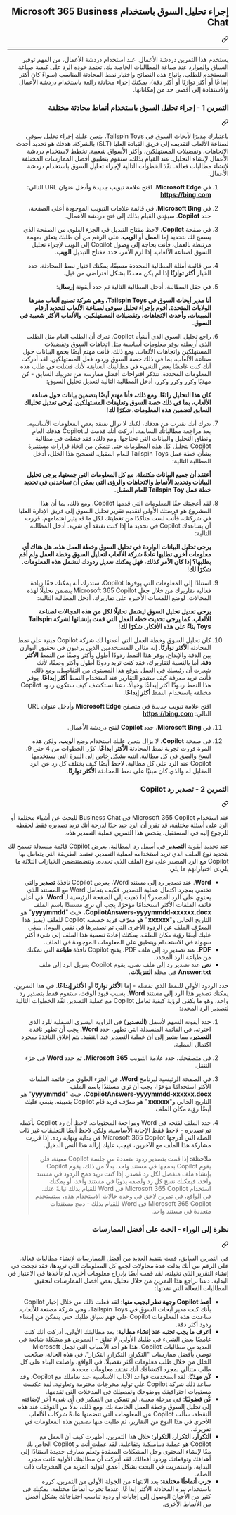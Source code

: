 <div class="Box-sc-g0xbh4-0 eoaCFS js-snippet-clipboard-copy-unpositioned undefined" data-hpc="true"><article class="markdown-body entry-content container-lg" itemprop="text"><div class="markdown-heading" dir="rtl"><h1 tabindex="-1" class="heading-element" dir="rtl">إجراء تحليل السوق باستخدام Microsoft 365 Business Chat</h1><a id="user-content-إجراء-تحليل-السوق-باستخدام-microsoft-365-business-chat" class="anchor" aria-label="Permalink: إجراء تحليل السوق باستخدام Microsoft 365 Business Chat" href="#إجراء-تحليل-السوق-باستخدام-microsoft-365-business-chat"><svg class="octicon octicon-link" viewBox="0 0 16 16" version="1.1" width="16" height="16" aria-hidden="true"><path d="m7.775 3.275 1.25-1.25a3.5 3.5 0 1 1 4.95 4.95l-2.5 2.5a3.5 3.5 0 0 1-4.95 0 .751.751 0 0 1 .018-1.042.751.751 0 0 1 1.042-.018 1.998 1.998 0 0 0 2.83 0l2.5-2.5a2.002 2.002 0 0 0-2.83-2.83l-1.25 1.25a.751.751 0 0 1-1.042-.018.751.751 0 0 1-.018-1.042Zm-4.69 9.64a1.998 1.998 0 0 0 2.83 0l1.25-1.25a.751.751 0 0 1 1.042.018.751.751 0 0 1 .018 1.042l-1.25 1.25a3.5 3.5 0 1 1-4.95-4.95l2.5-2.5a3.5 3.5 0 0 1 4.95 0 .751.751 0 0 1-.018 1.042.751.751 0 0 1-1.042.018 1.998 1.998 0 0 0-2.83 0l-2.5 2.5a1.998 1.998 0 0 0 0 2.83Z"></path></svg></a></div>
<hr>
<p dir="rtl">يستخدم هذا التمرين دردشة الأعمال. عند استخدام دردشة الأعمال، من المهم توفير السياق والموارد عند صياغة المطالبات الخاصة بك. تعتمد جودة الرد على كيفية صياغة المستخدم للطلب. باتباع هذه النصائح واختيار نمط المحادثة المناسب (سواءً كان أكثر إبداعًا أو أكثر توازنًا أو أكثر دقة)، يمكنك إجراء محادثة رائعة باستخدام دردشة الأعمال والاستفادة إلى أقصى حد من إمكاناتها.</p>
<div class="markdown-heading" dir="rtl"><h3 tabindex="-1" class="heading-element" dir="rtl">التمرين 1 - إجراء تحليل السوق باستخدام أنماط محادثة مختلفة</h3><a id="user-content-التمرين-1---إجراء-تحليل-السوق-باستخدام-أنماط-محادثة-مختلفة" class="anchor" aria-label="Permalink: التمرين 1 - إجراء تحليل السوق باستخدام أنماط محادثة مختلفة" href="#التمرين-1---إجراء-تحليل-السوق-باستخدام-أنماط-محادثة-مختلفة"><svg class="octicon octicon-link" viewBox="0 0 16 16" version="1.1" width="16" height="16" aria-hidden="true"><path d="m7.775 3.275 1.25-1.25a3.5 3.5 0 1 1 4.95 4.95l-2.5 2.5a3.5 3.5 0 0 1-4.95 0 .751.751 0 0 1 .018-1.042.751.751 0 0 1 1.042-.018 1.998 1.998 0 0 0 2.83 0l2.5-2.5a2.002 2.002 0 0 0-2.83-2.83l-1.25 1.25a.751.751 0 0 1-1.042-.018.751.751 0 0 1-.018-1.042Zm-4.69 9.64a1.998 1.998 0 0 0 2.83 0l1.25-1.25a.751.751 0 0 1 1.042.018.751.751 0 0 1 .018 1.042l-1.25 1.25a3.5 3.5 0 1 1-4.95-4.95l2.5-2.5a3.5 3.5 0 0 1 4.95 0 .751.751 0 0 1-.018 1.042.751.751 0 0 1-1.042.018 1.998 1.998 0 0 0-2.83 0l-2.5 2.5a1.998 1.998 0 0 0 0 2.83Z"></path></svg></a></div>
<p dir="rtl">باعتبارك مديرًا لأبحاث السوق في Tailspin Toys، يتعين عليك إجراء تحليل سوقي لصناعة الألعاب لتقديمه إلى فريق القيادة العليا (SLT) بالشركة. هدفك هو تحديد أحدث الاتجاهات، وتفضيلات المستهلكين، وأكثر الأسواق شعبية. تخطط لاستخدام دردشة الأعمال لإنشاء التحليل. عند القيام بذلك، ستقوم بتطبيق أفضل الممارسات المختلفة لإنشاء مطالبات فعالة. نفّذ الخطوات التالية لإجراء تحليل السوق باستخدام دردشة الأعمال:</p>
<ol dir="rtl">
<li>
<p dir="rtl">في <strong>Microsoft Edge</strong>، افتح علامة تبويب جديدة وأدخل عنوان URL التالي: <strong><a href="https://bing.com" rel="nofollow">https://bing.com</a></strong></p>
</li>
<li>
<p dir="rtl">في <strong>Microsoft Bing</strong>، في قائمة علامات التبويب الموجودة أعلى الصفحة، حدد <strong>Copilot</strong>. سيؤدي القيام بذلك إلى فتح دردشة الأعمال.</p>
</li>
<li>
<p dir="rtl">في صفحة <strong>Copilot</strong>، لاحظ مفتاح التبديل في الجزء العلوي من الصفحة الذي يسمح لك بتحديد إما <strong>العمل</strong> أو <strong>الويب</strong>. على الرغم من أن طلبك يتعلق بمهمة مرتبطة بالعمل، فأنت بحاجة إلى وصول Copilot إلى الويب لإجراء تحليل السوق لصناعة الألعاب. إذا لزم الأمر، حدد مفتاح التبديل <strong>الويب</strong>.</p>
</li>
<li>
<p dir="rtl">من قائمة أمثلة المطالبة المحددة مسبقًا، يمكنك اختيار نمط المحادثة. حدد الخيار <strong>أكثر توازنًا</strong> إذا لم يكن محددًا بشكل افتراضي من قبل.</p>
</li>
<li>
<p dir="rtl">في حقل المطالبة، أدخل المطالبة التالية ثم حدد أيقونة <strong>إرسال</strong>:</p>
<p dir="rtl"><strong>أنا مدير أبحاث السوق في Tailspin Toys، وهي شركة تصنيع ألعاب مقرها الولايات المتحدة. أقوم بإجراء تحليل سوقي لصناعة الألعاب لتحديد أرقام المبيعات، وأحدث الاتجاهات، وتفضيلات المستهلكين، والألعاب الأكثر شعبية في السوق</strong>.</p>
</li>
<li>
<p dir="rtl">راجع تحليل السوق الذي أنشأه Copilot. تدرك أن الطلب العام مثل الطلب الذي أرسلته يوفر معلومات أساسية مثل اتجاهات السوق وتفضيلات المستهلكين واتجاهات الألعاب. ومع ذلك، فأنت مهتم أيضًا بجمع البيانات حول صناعة الألعاب، بما في ذلك حصة السوق وردود فعل المستهلكين. لقد أدركت أنك كنت غامضًا بعض الشيء في مطالبتك السابقة لأنك فشلت في طلب هذه المعلومات المحددة. تتذكر اقتراحات أفضل ممارسة من تدريبك السابق - كن مهذبًا وكرر وكرر وكرر. أدخل المطالبة التالية لتعديل تحليل السوق:</p>
<p dir="rtl"><strong>كان هذا التحليل رائعًا. ومع ذلك، فأنا مهتم أيضًا بتضمين بيانات حول صناعة الألعاب، بما في ذلك حصة السوق وتعليقات المستهلكين. يُرجى تعديل تحليلك السابق لتضمين هذه المعلومات. شكرًا لك</strong>!</p>
</li>
<li>
<p dir="rtl">تدرك أنك تقترب من هدفك، لكنك لا تزال تفتقد بعض المعلومات الأساسية. بعد مراجعة مطالباتك السابقة، أدركت أنك قدمت لـ Copilot هدفك العام ونطاق التحليل والبيانات التي تحتاجها. ومع ذلك، فقد فشلت في مطالبة Copilot بتحليل كل هذه المعلومات حتى تتمكن من اتخاذ قرارات مستنيرة بشأن خطة عمل Tailspin Toys للعام المقبل. لتصحيح هذا الخلل، أدخل المطالبة التالية:</p>
<p dir="rtl"><strong>أعتقد أن جميع البيانات مكتملة. مع كل المعلومات التي جمعتها، يرجى تحليل البيانات وتحديد الأنماط والاتجاهات والرؤى التي يمكن أن تساعدني في تحديد خطة عمل Tailspin Toy للعام المقبل</strong>.</p>
</li>
<li>
<p dir="rtl">لقد أعجبتك حقًا المعلومات التي قدمها Copilot. ومع ذلك، بما أن هذا المشروع هو فرصتك الأولى لتقديم تقرير تحليل السوق إلى فريق الإدارة العليا في شركتك، فأنت لست متأكدًا من تغطيتك لكل ما قد يثير اهتمامهم. قررت أن يساعدك Copilot في تحديد ما إذا كنت تفتقد أي شيء. أدخل المطالبة التالية:</p>
<p dir="rtl"><strong>يرجى تحليل البيانات الواردة في تحليل السوق وخطة العمل هذه. هل هناك أي معلومات أخرى تطلبها عادةً شركة الألعاب لتحليل السوق وخطة العمل ولم أقم بطلبها؟ إذا كان الأمر كذلك، فهل يمكنك تعديل ردودك لتشمل هذه المعلومات. شكرًا لك</strong>!</p>
</li>
<li>
<p dir="rtl">استنادًا إلى المعلومات التي يوفرها Copilot، ستدرك أنه يمكنك حقًا زيادة فعالية تقاريرك من خلال جعل Microsoft 365 Copilot يتضمن تحليلًا لهذه المجالات. لوضع اللمسات الأخيرة على تقاريرك، أدخل المطالبة التالية:</p>
<p dir="rtl"><strong>يرجى تعديل تحليل السوق ليشمل تحليلًا لكل من هذه المجالات لصناعة الألعاب. كما يرجى تحديث خطة العمل التي قمت بإنشائها لشركة Tailspin Toys بناءً على هذه الأفكار. شكرًا لك</strong>!</p>
</li>
<li>
<p dir="rtl">كان تحليل السوق وخطة العمل التي أعدتها لك شركة Copilot مبنية على نمط المحادثة <strong>الأكثر توازنًا</strong>. إنه مثالي للمستخدمين الذين يرغبون في تحقيق التوازن بين الدقة والإبداع. يوفر هذا النمط ردودًا أطول وأكثر وصفًا من النمط <strong>الأكثر دقة</strong>. أما بالنسبة لتقاريرك، فقد كنت تريد ردودًا أطول وأكثر وصفًا، لأنك شعرت أن رئيسك في العمل يتوقع هذا المستوى من التفاصيل. ومع ذلك، فأنت تريد معرفة كيف ستبدو التقارير عند استخدام النمط <strong>أكثر إبداعًا</strong>. يوفر هذا النمط ردودًا أكثر إبداعًا وخيالًا. دعنا نستكشف كيف ستكون ردود Copilot مختلفة باستخدام النمط <strong>أكثر إبداعًا</strong>.</p>
<p dir="rtl">افتح علامة تبويب جديدة في متصفح <strong>Microsoft Edge</strong> وأدخل عنوان URL التالي: <strong><a href="https://bing.com" rel="nofollow">https://bing.com</a></strong></p>
</li>
<li>
<p dir="rtl">في <strong>Microsoft Bing</strong>، حدد <strong>Copilot</strong> لفتح دردشة الأعمال.</p>
</li>
<li>
<p dir="rtl">في صفحة <strong>Copilot</strong>، لا يزال يتعين عليك استخدام وضع <strong>الويب</strong>، ولكن هذه المرة قررت تجربة نمط المحادثة <strong>الأكثر ابداعًا</strong>. كرِّر الخطوات من 4 حتى 9. انسخ والصق في كل مطالبة. انتبه بشكل خاص إلى النبرة التي يستخدمها Copilot عند الرد على كل مطالبة. لاحظ أيضًا كيف يختلف كل رد عن الرد المقابل له والذي كان مبنيًا على نمط المحادثة <strong>الأكثر توازنًا</strong>.</p>
</li>
</ol>
<div class="markdown-heading" dir="rtl"><h3 tabindex="-1" class="heading-element" dir="rtl">التمرين 2 - تصدير رد Copilot</h3><a id="user-content-التمرين-2---تصدير-رد-copilot" class="anchor" aria-label="Permalink: التمرين 2 - تصدير رد Copilot" href="#التمرين-2---تصدير-رد-copilot"><svg class="octicon octicon-link" viewBox="0 0 16 16" version="1.1" width="16" height="16" aria-hidden="true"><path d="m7.775 3.275 1.25-1.25a3.5 3.5 0 1 1 4.95 4.95l-2.5 2.5a3.5 3.5 0 0 1-4.95 0 .751.751 0 0 1 .018-1.042.751.751 0 0 1 1.042-.018 1.998 1.998 0 0 0 2.83 0l2.5-2.5a2.002 2.002 0 0 0-2.83-2.83l-1.25 1.25a.751.751 0 0 1-1.042-.018.751.751 0 0 1-.018-1.042Zm-4.69 9.64a1.998 1.998 0 0 0 2.83 0l1.25-1.25a.751.751 0 0 1 1.042.018.751.751 0 0 1 .018 1.042l-1.25 1.25a3.5 3.5 0 1 1-4.95-4.95l2.5-2.5a3.5 3.5 0 0 1 4.95 0 .751.751 0 0 1-.018 1.042.751.751 0 0 1-1.042.018 1.998 1.998 0 0 0-2.83 0l-2.5 2.5a1.998 1.998 0 0 0 0 2.83Z"></path></svg></a></div>
<p dir="rtl">عند استخدام Microsoft 365 Copilot في Business Chat للبحث عن أشياء مختلفة أو الرد على أسئلة مختلفة، قد تقرر أن الرد جيد جدًا لدرجة أنك تريد تصديره فقط لحفظه للرجوع إليه في المستقبل. يفحص هذا التمرين عملية التصدير هذه.</p>
<p dir="rtl">عند تحديد أيقونة <strong>التصدير</strong> في أسفل رد المطالبة، يعرض Copilot قائمة منسدلة تسمح لك بتحديد نوع الملف الذي تريد استخدامه لعملية التصدير. تعتمد الطريقة التي يتعامل بها Copilot مع الرد المصدر على نوع الملف الذي تحدده. وتتضمتتضمن الخيارات الثلاثة ما يلي:ن اختياراتهم ما يلي:</p>
<ul dir="rtl">
<li><strong>Word</strong>. عند تصدير رد إلى مستند Word، يعرض Copilot نافذة <strong>تصدير</strong> والتي تختفي بمجرد اكتمال عملية التصدير. فكيف يتعامل Word مع المستند الذي يحتوي على الرد المصدر؟ إذا ذهبت إلى الصفحة الرئيسية لـ <strong>Word</strong>، في أعلى قائمة الملفات الأكثر استخدامًا مؤخرًا، يجب أن ترى مستندًا باسم الملف <strong>CopilotAnswers-yyyymmdd-xxxxxx.docx</strong>، حيث "<strong>yyyymmdd</strong>" هو التاريخ الحالي و"<strong>xxxxxx</strong>" هو معرّف فريد خصصه Copilot للملف (يميز هذا المعرّف الملف عن الردود الأخرى التي تم تصديرها في نفس اليوم). ينبغي عليك أيضًا رؤية مكان الملف. يمكنك إعادة تسمية هذا الملف إلى شيء أكثر سهولة في الاستخدام وينطبق على المعلومات الموجودة في الملف.</li>
<li><strong>PDF</strong>. عند تصدير رد إلى ملف PDF، يفتح Copilot نافذة <strong>طباعة</strong> التي تمكنك من طباعة الرد المحدد.</li>
<li><strong>نص</strong> عند تصدير رد إلى ملف نصي، يقوم Copilot بتنزيل الرد إلى ملف <strong>Answer.txt</strong> في مجلد <strong>التنزيلات</strong>.</li>
</ul>
<p dir="rtl">حدد الردود الأولى للنمط الذي تفضله - إما <strong>الأكثر توازنًا</strong> أو <strong>الأكثر إبداعًا</strong>. في هذا التمرين، يمكنك تصدير هذا الرد إلى مستند <strong>Word</strong>. بسبب قيود الوقت، ستقوم فقط بتصدير رد واحد، وهو ما يكفي لرؤية كيفية تعامل Copilot مع عملية التصدير. نفّذ الخطوات التالية لتصدير الرد المحدد:</p>
<ol dir="rtl">
<li>
<p dir="rtl">حدد أيقونة السهم لأسفل (<strong>التصدير</strong>) في الزاوية اليسرى السفلية للرد الذي اخترته. في القائمة المنسدلة التي تظهر، حدد <strong>Word</strong>. يجب أن تظهر نافذة <strong>التصدير</strong>، مما يشير إلى أن عملية التصدير قيد التنفيذ. يتم إغلاق النافذة بمجرد اكتمال العملية.</p>
</li>
<li>
<p dir="rtl">في متصفحك، حدد علامة التبويب <strong>Microsoft 365</strong>، ثم حدد <strong>Word</strong> في جزء التنقل.</p>
</li>
<li>
<p dir="rtl">في الصفحة الرئيسية لبرنامج <strong>Word</strong>، في الجزء العلوي من قائمة الملفات الأكثر استخدامًا مؤخرًا، يجب أن ترى مستندًا باسم الملف <strong>CopilotAnswers-yyyymmdd-xxxxxx.docx</strong>، حيث "<strong>yyyymmdd</strong>" هو التاريخ الحالي و"<strong>xxxxxx</strong>" هو معرّف فريد قام Copilot بتعيينه. ينبغي عليك أيضًا رؤية مكان الملف.<br></p>
</li>
<li>
<p dir="rtl">حدد الملف لفتحه في Word ومراجعة المحتويات. لاحظ أن رد Copilot بأكمله تم تصديره - لاحظ فقط الإجابة الأساسية، ولكن لاحظ أيضًا التعليقات غير ذات الصلة التي أدرجها Microsoft 365 Copilot في بداية ونهاية رده. إذا قررت مشاركة هذا الملف مع الآخرين، فيجب عليك إزالة هذا النص الدخيل.</p>
<blockquote>
<p dir="rtl"><strong>ملاحظة:</strong> إذا قمت بتصدير ردود متعددة من جلسة Copilot معينة، فلن يقوم Copilot بدمجها في مستند واحد. بدلًا من ذلك، يقوم Copilot بإنشاء ملف منفصل لكل رد مُصدر. إذا كنت تريد دمج الردود في مستند واحد، فيمكنك نسخ كل رد ولصقه يدويًا في مستند واحد، أو يمكنك استخدام Microsoft 365 Copilot في Word للقيام بذلك نيابةً عنك. في الواقع، في تمرين لاحق في وحدة حالات الاستخدام هذه، ستستخدم Microsoft 365 Copilot في Word للقيام بذلك - دمج مستندات متعددة في مستند واحد.</p>
</blockquote>
</li>
</ol>
<div class="markdown-heading" dir="rtl"><h3 tabindex="-1" class="heading-element" dir="rtl">نظرة إلى الوراء - الحث على أفضل الممارسات<br></h3><a id="user-content-نظرة-إلى-الوراء---الحث-على-أفضل-الممارسات" class="anchor" aria-label="Permalink: نظرة إلى الوراء - الحث على أفضل الممارسات" href="#نظرة-إلى-الوراء---الحث-على-أفضل-الممارسات"><svg class="octicon octicon-link" viewBox="0 0 16 16" version="1.1" width="16" height="16" aria-hidden="true"><path d="m7.775 3.275 1.25-1.25a3.5 3.5 0 1 1 4.95 4.95l-2.5 2.5a3.5 3.5 0 0 1-4.95 0 .751.751 0 0 1 .018-1.042.751.751 0 0 1 1.042-.018 1.998 1.998 0 0 0 2.83 0l2.5-2.5a2.002 2.002 0 0 0-2.83-2.83l-1.25 1.25a.751.751 0 0 1-1.042-.018.751.751 0 0 1-.018-1.042Zm-4.69 9.64a1.998 1.998 0 0 0 2.83 0l1.25-1.25a.751.751 0 0 1 1.042.018.751.751 0 0 1 .018 1.042l-1.25 1.25a3.5 3.5 0 1 1-4.95-4.95l2.5-2.5a3.5 3.5 0 0 1 4.95 0 .751.751 0 0 1-.018 1.042.751.751 0 0 1-1.042.018 1.998 1.998 0 0 0-2.83 0l-2.5 2.5a1.998 1.998 0 0 0 0 2.83Z"></path></svg></a></div>
<p dir="rtl">في التمرين السابق، قمت بتنفيذ العديد من أفضل الممارسات لإنشاء مطالبات فعالة. على الرغم من أنك بذلت عدة محاولات لجمع كل المعلومات التي تريدها، فقد نجحت في إنشاء التقرير الذي تخيلته. لقد قمت أيضًا بإدراج معلومات أخرى لم تأخذها في الاعتبار في البداية. دعنا نراجع هذا التمرين من خلال تحليل بعض أفضل الممارسات لتحقيق المطالبات الفعالة التي نفذتها:</p>
<ul dir="rtl">
<li><strong>أعط Copilot وجهة نظر ليجيب منها</strong>: لقد فعلت ذلك من خلال إخبار Copilot بأنك كنت مدير أبحاث السوق في Tailspin Toys، وهي شركة مصنعة للألعاب. ساعدت هذه المعلومات Copilot على فهم سياق طلبك حتى يتمكن من إنشاء ردود أكثر دقة.</li>
<li><strong>اعرف ما يجب تجنبه عند إنشاء مطالبة</strong>: بعد مطالبتك الأولى، أدركت أنك كنت غامضًا بعض الشيء في طلبك الأولي. لا تقلق - الغموض هو مشكلة شائعة في العديد من مطالبات Copilot. هذا هو أحد الأسباب التي تجعل Microsoft توصي بأفضل ممارسات "التكرار، التكرار، التكرار". في هذه الحالة، صحّحت الخلل من خلال طلب معلومات أكثر تفصيلًا. في الواقع، واصلت البناء على كل طلب متتالي بمجرد اكتشافك أنك تفتقد معلومات محددة.</li>
<li><strong>كُن مهذبًا</strong>: لقد استخدمت قواعد الآداب الأساسية عند تعاملك مع Copilot. وقد ساعد ذلك شركة Copilot على توليد مخرجات محترمة وتعاونية. لقد عكست مستويات احترافيتك ووضوحك وتفصيلك في المدخلات التي تقدمها.</li>
<li><strong>كُن فضوليًا</strong>: في مرحلة معينة، لم تتمكن من التفكير في أي شيء آخر لإضافته إلى تحليل السوق وخطة العمل الخاصة بك. ومع ذلك، بدلًا من التوقف عند هذه النقطة، سألت Copilot عن المعلومات التي تتضمنها عادةً شركات الألعاب الأخرى في هذا النوع من التقارير، ثم طلبت منها تضمين هذه المعلومات في تقريرك.</li>
<li><strong>التكرار، التكرار، التكرار</strong>: خلال هذا التمرين، أظهرت كيف أن العمل مع Copilot هو عملية ديناميكية وتفاعلية. لقد عملت أنت و Copilot الخاص بك معًا لإنشاء المحتوى وحل المشكلات المعقدة وتعلّم معارف جديدة استنادًا إلى أهدافك وتوقعاتك وردود أفعالك. لقد أدركت أن مطالبتك الأولية كانت مجرد البداية، واستمريت في البحث بشكل أعمق لتوليد المزيد من المخرجات ذات الصلة.</li>
<li><strong>جرب أنماطًا مختلفة</strong>: بعد الانتهاء من الجولة الأولى من التمرين، كرره باستخدام نبرة المحادثة الأكثر إبداعًا. عندما تجرب أنماطًا مختلفة، يمكنك في كثير من الأحيان الوصول إلى إجابات أو ردود تناسب احتياجاتك بشكل أفضل من الأنماط الأخرى.</li>
</ul>
</article></div>
